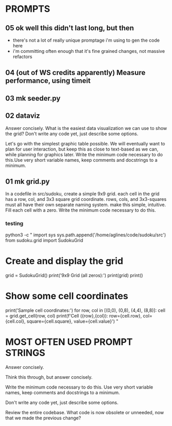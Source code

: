 # PROMPTS

## 05 ok well this didn't last long, but then
- there's not a lot of really unique promptage i'm using to gen the code here
- i'm committing often enough that it's fine grained changes, not massive refactors


## 04 (out of WS credits apparently) Measure performance, using timeit

## 03   mk seeder.py

## 02   dataviz
Answer concisely.  What is the easiest data visualization we can use to show the grid? Don't write any code yet, just describe some options.

Let's go with the simplest graphic table possible. We will eventually want to plan for user interaction, but keep this as close to text-based as we can, while planning for graphics later.  Write the minimum code necessary to do this.Use very short variable names, keep comments and docstrings to a minimum.

## 01   mk grid.py
In a codefile in src/sudoku, create a simple 9x9 grid. each cell in the grid has a row, col, and 3x3 square grid coordinate.  rows, cols, and 3x3-squares must all have their own separate naming system.  make this simple, intuitive.  Fill each cell with a zero.  Write the minimum code necessary to do this.

### testing
python3 -c "
import sys
sys.path.append('/home/aglines/code/sudoku/src')
from sudoku.grid import SudokuGrid

# Create and display the grid
grid = SudokuGrid()
print('9x9 Grid (all zeros):')
print(grid)
print()

# Show some cell coordinates
print('Sample cell coordinates:')
for row, col in [(0,0), (0,8), (4,4), (8,8)]:
    cell = grid.get_cell(row, col)
    print(f'Cell ({row},{col}): row={cell.row}, col={cell.col}, square={cell.square}, value={cell.value}')
"


# MOST OFTEN USED PROMPT STRINGS

Answer concisely. 

Think this through, but answer concisely. 

Write the minimum code necessary to do this.
Use very short variable names, keep comments and docstrings to a minimum.

Don't write any code yet, just describe some options.


Review the entire codebase.  What code is now obsolete or unneeded, now that we made the previous change?


